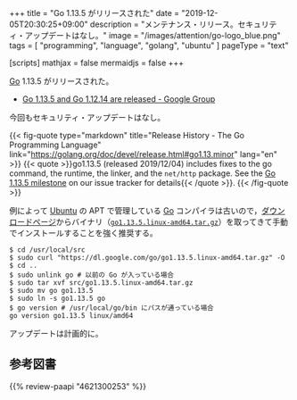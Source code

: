 +++
title = "Go 1.13.5 がリリースされた"
date =  "2019-12-05T20:30:25+09:00"
description = "メンテナンス・リリース。セキュリティ・アップデートはなし。"
image = "/images/attention/go-logo_blue.png"
tags  = [ "programming", "language", "golang", "ubuntu" ]
pageType = "text"

[scripts]
  mathjax = false
  mermaidjs = false
+++

[Go] 1.13.5 がリリースされた。

- [Go 1.13.5 and Go 1.12.14 are released - Google Group](https://groups.google.com/forum/#!topic/golang-announce/2Vuzx20_rik)

今回もセキュリティ・アップデートはなし。

{{< fig-quote type="markdown" title="Release History - The Go Programming Language" link="https://golang.org/doc/devel/release.html#go1.13.minor" lang="en" >}}
{{< quote >}}go1.13.5 (released 2019/12/04) includes fixes to the go command, the runtime, the linker, and the `net/http` package. See the [Go 1.13.5 milestone](https://github.com/golang/go/issues?q=milestone%3AGo1.13.5) on our issue tracker for details{{< /quote >}}.
{{< /fig-quote >}}

例によって [Ubuntu] の APT で管理している [Go] コンパイラは古いので，[ダウンロードページ](https://golang.org/dl/ "Downloads - The Go Programming Language")からバイナリ（[`go1.13.5.linux-amd64.tar.gz`](https://dl.google.com/go/go1.13.5.linux-amd64.tar.gz)）を取ってきて手動でインストールすることを強く推奨する。

```text
$ cd /usr/local/src
$ sudo curl "https://dl.google.com/go/go1.13.5.linux-amd64.tar.gz" -O
$ cd ..
$ sudo unlink go # 以前の Go が入っている場合
$ sudo tar xvf src/go1.13.5.linux-amd64.tar.gz
$ sudo mv go go1.13.5
$ sudo ln -s go1.13.5 go
$ go version # /usr/local/go/bin にパスが通っている場合
go version go1.13.5 linux/amd64
```

アップデートは計画的に。

[Go]: https://go.dev/
[Go 言語]: https://golang.org/ "The Go Programming Language"
[Ubuntu]: https://www.ubuntu.com/ "The leading operating system for PCs, IoT devices, servers and the cloud | Ubuntu"

## 参考図書

{{% review-paapi "4621300253" %}} <!-- プログラミング言語Go -->

